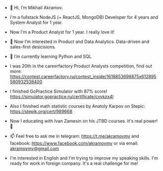 - 👋 Hi, I’m Mikhail Akramov.
- I'm a fullstack NodeJS (+ ReactJS, MongoDB) Developer for 4 years and System Analyst for 1 year.
- Now I'm a Product Analyst for 1 year. I really love it!
- 👀 Now I’m interested in Product and Data Analytics. Data-driven and sales-first desicisions.
- 🌱 I’m currently learning Python and SQL
- I was 20th in the careerfactory Product Analysts competition, find out more: https://contest.careerfactory.ru/contest_inside/1618853698875x612895580932538400
- I finished GoPractice Simulator with 87% score! https://simulator.gopractice.ru/certificate/cxykzx4l
- Also I finished math statistic courses by Anatoly Karpov on Stepic: https://stepik.org/cert/989668
- Now I educating with Ivan Zamesin on his JTBD courses. It's real power! 🤘

- 📫 Feel free to ask me in telegram: https://t.me/akramovmv and facebook: https://www.facebook.com/akramovmv or via email: akramovmv@gmail.com

- I'm interested in English and I'm trying to improve my speaking skills. I'm ready for work in foreign company. It's a real challenge for me!
